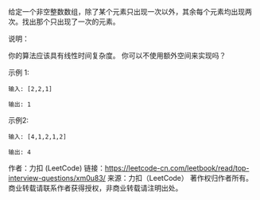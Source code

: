 给定一个非空整数数组，除了某个元素只出现一次以外，其余每个元素均出现两次。找出那个只出现了一次的元素。

说明：

你的算法应该具有线性时间复杂度。 你可以不使用额外空间来实现吗？

示例 1:

`输入: [2,2,1]`

`输出: 1`

示例2:

`输入: [4,1,2,1,2]`

`输出: 4`

作者：力扣 (LeetCode)
链接：https://leetcode-cn.com/leetbook/read/top-interview-questions/xm0u83/
来源：力扣（LeetCode）
著作权归作者所有。商业转载请联系作者获得授权，非商业转载请注明出处。